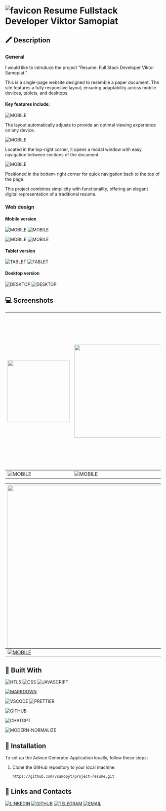 # ![favicon](https://github.com/user-attachments/assets/a9ab21ce-9d1d-4ab6-9de5-655a3a1d172f) Resume Fullstack Developer Viktor Samopiat 


## 🖍 Description
### General
I would like to introduce the project "Resume: Full Stack Developer Viktor Samopiat."

This is a single-page website designed to resemble a paper document. The site features a fully responsive layout, ensuring adaptability across mobile devices, tablets, and desktops.

#### Key features include:
![MOBILE](https://img.shields.io/badge/Adaptive_design:-blue)

The layout automatically adjusts to provide an optimal viewing experience on any device.

![MOBILE](https://img.shields.io/badge/Burger_Menu::-blue)

Located in the top-right corner, it opens a modal window with easy navigation between sections of the document.

![MOBILE](https://img.shields.io/badge/Scroll_to_Top_Button:-blue)

Positioned in the bottom-right corner for quick navigation back to the top of the page.

This project combines simplicity with functionality, offering an elegant digital representation of a traditional resume.

### Web design
#### Mobile version
![MOBILE](https://img.shields.io/badge/Mobile-from_320px_to_575px-blue)
![MOBILE](https://img.shields.io/badge/Adaptive_design-blue)

![MOBILE](https://img.shields.io/badge/Mobile-from_576px_to_759px-blue)
![MOBILE](https://img.shields.io/badge/Adaptive_design-blue)

#### Tablet version
![TABLET](https://img.shields.io/badge/Tablet-from_760px_to_999px-blue)
![TABLET](https://img.shields.io/badge/Adaptive_design-blue)

#### Desktop version
![DESKTOP](https://img.shields.io/badge/Desktop-from_1000px-blue)
![DESKTOP](https://img.shields.io/badge/Adaptive_design-blue)




## 💻 Screenshots

| <img src="https://github.com/user-attachments/assets/5167417d-8621-456e-b1c6-392adb5c3590" width="200" /> |<img src="https://github.com/user-attachments/assets/f3ffc34e-42e4-47c6-bc52-a4f3d85f70f5" width="300" /> | <img src="https://github.com/user-attachments/assets/98c792df-6d6b-4ec6-bfcd-64281e2d7a0d" width="500" /> |
|---|---|---|
| ![MOBILE](https://img.shields.io/badge/Home-Mobile-blue) |  ![MOBILE](https://img.shields.io/badge/Home-Tablet-blue) |  ![MOBILE](https://img.shields.io/badge/Home-Desktop-blue)|

|  <img src="https://github.com/user-attachments/assets/94973ad7-2d62-409e-abab-1ce659b922c5" width="522" /> |  <img src="https://github.com/user-attachments/assets/40a689c3-cd8f-4b0b-b98c-a4787ee3cd58" width="485" />|
|---|---|
|[![MOBILE](https://img.shields.io/badge/Mobile-PageSpeed_Insights-blue)](https://pagespeed.web.dev/analysis/https-vsamopyt-github-io-project-resume/h1uc14wmcd?form_factor=mobile)|[![DESKTOP](https://img.shields.io/badge/Desktop-PageSpeed_Insights-blue)](https://pagespeed.web.dev/analysis/https-vsamopyt-github-io-project-resume/h1uc14wmcd?form_factor=desktop)|





## 🚀 Built With
![HTL5](https://img.shields.io/badge/HTML5-E34F26?style=for-the-badge&logo=html5&logoColor=white)
![CSS](https://img.shields.io/badge/CSS3-1572B6?style=for-the-badge&logo=css3&logoColor=white)
![JAVASCRIPT](https://img.shields.io/badge/JavaScript-323330?style=for-the-badge&logo=javascript&logoColor=F7DF1E)


[![MARKDOWN](https://img.shields.io/badge/Markdown-000000?style=for-the-badge&logo=markdown&logoColor=white)](https://www.markdownguide.org/)


![VSCODE](https://img.shields.io/badge/VSCode-0078D4?style=for-the-badge&logo=visual%20studio%20code&logoColor=white)
![PRETTIER](https://img.shields.io/badge/prettier-1A2C34?style=for-the-badge&logo=prettier&logoColor=F7BA3E)


![GITHUB](https://img.shields.io/badge/GitHub-100000?style=for-the-badge&logo=github&logoColor=white)

![CHATGPT](https://img.shields.io/badge/ChatGPT-74aa9c?style=for-the-badge&logo=openai&logoColor=white)

![MODERN-NORMALIZE](https://img.shields.io/badge/MODERN--NORMALIZE-47cf80)



## 🔌 Installation

To set up the Advice Generator Application locally, follow these steps:

1. Clone the GitHub repository to your local machine:
    
    ```
   https://github.com/vsamopyt/project-resume.git
    ```
    





## 🔗 Links and Contacts 
[![LINKEDIN](https://img.shields.io/badge/linkedin-0A66C2?style=for-the-badge&logo=linkedin&logoColor=white)](https://www.linkedin.com/public-profile/settings?trk=d_flagship3_profile_self_view_public_profile)
[![GITHUB](https://img.shields.io/badge/GitHub-100000?style=for-the-badge&logo=github&logoColor=white)](https://github.com/vsamopyt)
[![TELEGRAM](https://img.shields.io/badge/Telegram-2CA5E0?style=for-the-badge&logo=telegram&logoColor=white)](https://t.me/vsamopiat)
[![EMAIL](https://img.shields.io/badge/Gmail-D14836?style=for-the-badge&logo=gmail&logoColor=white)](v.samopyt14@gmail.com)
